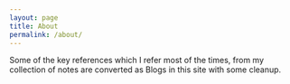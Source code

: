 ```yaml
---
layout: page
title: About
permalink: /about/
---
```


Some of the key references which I refer most of the times, from my collection of notes are converted as Blogs in this site with some cleanup.